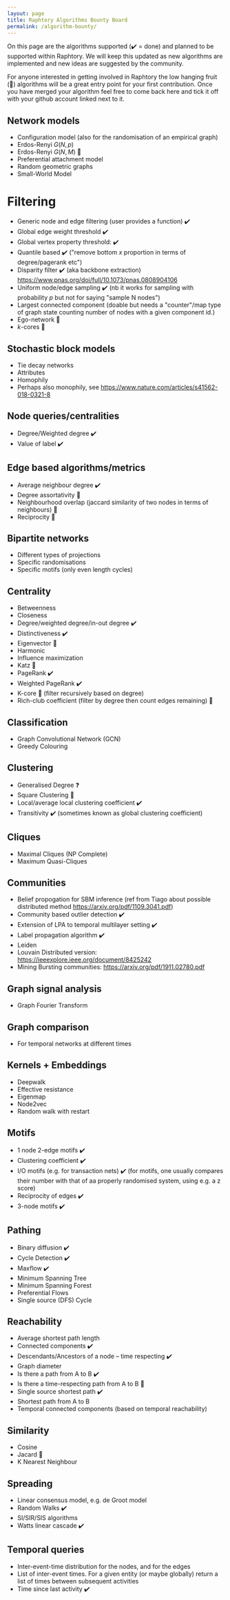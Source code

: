 ```yaml
---
layout: page
title: Raphtory Algorithms Bounty Board
permalink: /algorithm-bounty/
---
```


On this page are the algorithms supported (:heavy_check_mark: = done) and planned to be supported within Raphtory. We will keep this updated as new algorithms are implemented and new ideas are suggested by the community.

For anyone interested in getting involved in Raphtory the low hanging fruit (:grapes:) algorithms will be a great entry point for your first contribution. Once you have merged your algorithm feel free to come back here and tick it off with your github account linked next to it.

## Network models
* Configuration model (also for the randomisation of an empirical graph)
* Erdos-Renyi $G(N,p)$
* Erdos-Renyi $G(N,M)$ :grapes: 
* Preferential attachment model
* Random geometric graphs
* Small-World Model

# Filtering
* Generic node and edge filtering (user provides a function) :heavy_check_mark: 
* Global edge weight threshold :heavy_check_mark: 
* Global vertex property threshold: :heavy_check_mark: 
* Quantile based :heavy_check_mark: ("remove bottom $x$ proportion in terms of degree/pagerank etc") 
* Disparity filter :heavy_check_mark: (aka backbone extraction) https://www.pnas.org/doi/full/10.1073/pnas.0808904106
* Uniform node/edge sampling :heavy_check_mark: (nb it works for sampling with probability $p$ but not for saying "sample N nodes")
* Largest connected component (doable but needs a "counter"/map type of graph state counting number of nodes with a given component id.)
* Ego-network :grapes: 
* $k$-cores :grapes: 

## Stochastic block models
* Tie decay networks  
* Attributes
* Homophily
* Perhaps also monophily, see https://www.nature.com/articles/s41562-018-0321-8 

## Node queries/centralities
* Degree/Weighted degree :heavy_check_mark: 
* Value of label :heavy_check_mark: 

## Edge based algorithms/metrics
* Average neighbour degree :heavy_check_mark: 
* Degree assortativity :grapes: 
* Neighbourhood overlap (jaccard similarity of two nodes in terms of neighbours) :grapes: 
* Reciprocity :grapes:

## Bipartite networks
* Different types of projections 
* Specific randomisations 
* Specific motifs (only even length cycles) 

## Centrality
* Betweenness 
* Closeness 
* Degree/weighted degree/in-out degree  :heavy_check_mark: 
* Distinctiveness :heavy_check_mark: 
* Eigenvector :grapes: 
* Harmonic 
* Influence maximization
* Katz :grapes: 
* PageRank :heavy_check_mark: 
* Weighted PageRank :heavy_check_mark: 
* K-core :grapes: (filter recursively based on degree)
* Rich-club coefficient (filter by degree then count edges remaining) :grapes: 

## Classification
* Graph Convolutional Network (GCN) 
* Greedy Colouring 

## Clustering
* Generalised Degree :question: 
* Square Clustering :grapes: 
* Local/average local clustering coefficient :heavy_check_mark: 
* Transitivity :heavy_check_mark: (sometimes known as global clustering coefficient)

## Cliques
* Maximal Cliques (NP Complete)
* Maximum Quasi-Cliques 

## Communities
* Belief propogation for SBM inference (ref from Tiago about possible distributed  method https://arxiv.org/pdf/1109.3041.pdf) 
* Community based outlier detection :heavy_check_mark: 
* Extension of LPA to temporal multilayer setting :heavy_check_mark: 
* Label propagation algorithm :heavy_check_mark: 
* Leiden 
* Louvain Distributed version: https://ieeexplore.ieee.org/document/8425242
* Mining Bursting communities: https://arxiv.org/pdf/1911.02780.pdf

## Graph signal analysis
* Graph Fourier Transform 

## Graph comparison
* For temporal networks at different times 

## Kernels + Embeddings
* Deepwalk 
* Effective resistance 
* Eigenmap 
* Node2vec 
* Random walk with restart 

## Motifs
* 1 node 2-edge motifs :heavy_check_mark: 
* Clustering coefficient :heavy_check_mark: 
* I/O motifs (e.g. for transaction nets) :heavy_check_mark: (for motifs, one usually compares their number with that of aa properly randomised system, using e.g. a z score) 
* Reciprocity of edges :heavy_check_mark: 
* 3-node motifs :heavy_check_mark: 

## Pathing
* Binary diffusion :heavy_check_mark: 
* Cycle Detection :heavy_check_mark: 
* Maxflow :heavy_check_mark:
* Minimum Spanning Tree 
* Minimum Spanning Forest 
* Preferential Flows 
* Single source (DFS) Cycle 

## Reachability
* Average shortest path length 
* Connected components :heavy_check_mark: 
* Descendants/Ancestors of a node – time respecting :heavy_check_mark: 
* Graph diameter 
* Is there a path from A to B :heavy_check_mark: 
* Is there a time-respecting path from A to B :grapes: 
* Single source shortest path :heavy_check_mark: 
* Shortest path from A to B 
* Temporal connected components (based on temporal reachability) 

## Similarity
* Cosine 
* Jacard :grapes: 
* K Nearest Neighbour

## Spreading
* Linear consensus model, e.g. de Groot model 
* Random Walks :heavy_check_mark: 
* SI/SIR/SIS algorithms 
* Watts linear cascade :heavy_check_mark: 

## Temporal queries 
* Inter-event-time distribution for the nodes, and for the edges 
* List of inter-event times. For a given entity (or maybe globally) return a list of times between subsequent activities 
* Time since last activity :heavy_check_mark: 